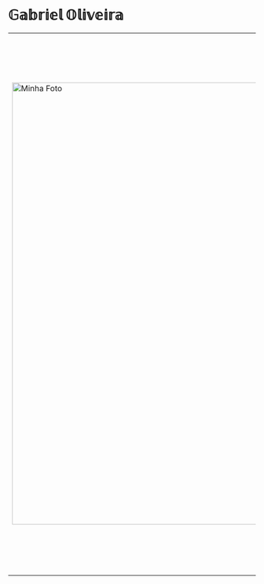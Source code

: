 #   𝔾𝕒𝕓𝕣𝕚𝕖𝕝 𝕆𝕝𝕚𝕧𝕖𝕚𝕣𝕒
<table>
  <tr>
    <!-- Coluna da imagem -->
    <td style="width: 2000px;">
      <img src="https://github.com/user-attachments/assets/2191f8d0-8ef3-47dd-ac65-5d4573ad2f95" alt="Minha Foto" width="900px">
    </td>
    <td style="padding-left: 20px; vertical-align: top;">
      <h3>🖥️ Tecnologias</h3>
      <ul>
        <li><strong>Linguagens:</strong> Java, TypeScript, C#, MySQL, Angular</li>
        <li><strong>Frameworks:</strong> Spring Boot, ASP.NET, Tailwind CSS</li>
        <li><strong>Ferramentas:</strong> AWS, Git, Docker</li>
      </ul>
      <h3>💼 Projetos</h3>
      <ul>
        <li><strong>ERP para Microempreendedores:</strong> Um sistema de ERP com foco em gestão financeira, ordens de serviço, e gestão de clientes para pequenas empresas.</li>
        <li><strong>Módulo Financeiro de Faculdade:</strong> Implementação do módulo financeiro de um ERP para uma faculdade particular, utilizando C# e Angular.</li>
      </ul>
      <h3>🎯 Interesses</h3>
      <ul>
        <li>Desenvolvimento full-stack com foco em sistemas ERP.</li>
        <li>Aplicações mobile e web.</li>
        <li>Perfumes e revenda de produtos.</li>
      </ul>
      <h3>👨‍💻 Sobre Mim</h3>
      <ul>
        <li>Estudante de Análise e Desenvolvimento de Sistemas.</li>
        <li>Apaixonado por tecnologia e empreendedorismo.</li>
        <li>Desenvolvimento de soluções práticas e funcionais para microempresas.</li>
      </ul>
    </td>
  </tr>
</table>

